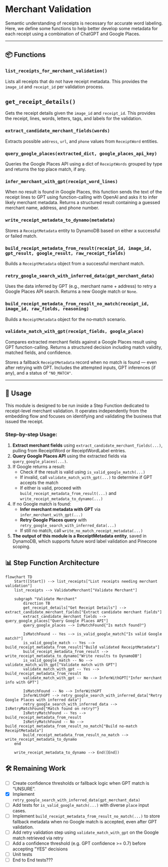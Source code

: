 # Merchant Validation

Semantic understanding of receipts is necessary for accurate word labeling. Here, we define some functions to help better develop some metadata for each receipt using a combination of ChatGPT and Google Places.

---

## 📦 Functions

### `list_receipts_for_merchant_validation()`

Lists all receipts that do not have receipt metadata. This provides the `image_id` and `receipt_id` per validation process.

## `get_receipt_details()`

Gets the receipt details given the `image_id` and `receipt_id`. This provides the receipt, lines, words, letters, tags, and labels for the validation.

### `extract_candidate_merchant_fields(words)`

Extracts possible `address`, `url`, and `phone` values from `ReceiptWord` entities.

### `query_google_places(extracted_dict, google_places_api_key)`

Queries the Google Places API using a dict of `ReceiptWords` grouped by type and returns the top place match, if any.

### `infer_merchant_with_gpt(receipt_word_lines)`

When no result is found in Google Places, this function sends the text of the receipt lines to GPT using function-calling with OpenAI and asks it to infer likely merchant metadata. Returns a structured result containing a guessed merchant name, address, and phone number.

### `write_receipt_metadata_to_dynamo(metadata)`

Stores a `ReceiptMetadata` entity to DynamoDB based on either a successful or failed match.

### `build_receipt_metadata_from_result(receipt_id, image_id, gpt_result, google_result, raw_receipt_fields)`

Builds a `ReceiptMetadata` object from a successful merchant match.

### `retry_google_search_with_inferred_data(gpt_merchant_data)`

Uses the data inferred by GPT (e.g., merchant name + address) to retry a Google Places API search. Returns a new Google match or `None`.

### `build_receipt_metadata_from_result_no_match(receipt_id, image_id, raw_fields, reasoning)`

Builds a `ReceiptMetadata` object for the no‑match scenario.

### `validate_match_with_gpt(receipt_fields, google_place)`

Compares extracted merchant fields against a Google Places result using GPT function-calling. Returns a structured decision including match validity, matched fields, and confidence.

Stores a fallback `ReceiptMetadata` record when no match is found — even after retrying with GPT. Includes the attempted inputs, GPT inferences (if any), and a status of `"NO_MATCH"`.

---

## 🧠 Usage

This module is designed to be run inside a Step Function dedicated to receipt-level merchant validation. It operates independently from the embedding flow and focuses on identifying and validating the business that issued the receipt.

### Step-by-step Usage:

1. **Extract merchant fields** using `extract_candidate_merchant_fields(...)`, pulling from ReceiptWord or ReceiptWordLabel entries.
2. **Query Google Places API** using the extracted fields via `query_google_places(...)`.
3. If Google returns a result:
   - Check if the result is valid using `is_valid_google_match(...)`
   - If invalid, call `validate_match_with_gpt(...)` to determine if GPT accepts the match
   - If either is valid, proceed with `build_receipt_metadata_from_result(...)` and `write_receipt_metadata_to_dynamo(...)`
4. If no Google match is found:
   - **Infer merchant metadata with GPT** via `infer_merchant_with_gpt(...)`
   - **Retry Google Places query** with `retry_google_search_with_inferred_data(...)`
   - If still no match, call `write_no_match_receipt_metadata(...)`
5. **The output of this module is a ReceiptMetadata entity**, saved in DynamoDB, which supports future word label validation and Pinecone scoping.

## 📊 Step Function Architecture

```mermaid
flowchart TD
    Start([Start]) --> list_receipts["List receipts needing merchant validation"]
    list_receipts --> ValidateMerchant["Validate Merchant"]

    subgraph "Validate Merchant"
        direction TB
        get_receipt_details["Get Receipt Details"] --> extract_candidate_merchant_fields["Extract candidate merchant fields"]
        extract_candidate_merchant_fields --> query_google_places["Query Google Places API"]
        query_google_places --> IsMatchFound{"Is match found?"}

        IsMatchFound -- Yes --> is_valid_google_match["Is valid Google match?"]
        is_valid_google_match -- Yes --> build_receipt_metadata_from_result["Build validated ReceiptMetadata"]
        build_receipt_metadata_from_result --> write_receipt_metadata_to_dynamo["Write results to DynamoDB"]
        is_valid_google_match -- No --> validate_match_with_gpt["Validate match with GPT"]
        validate_match_with_gpt -- Yes --> build_receipt_metadata_from_result
        validate_match_with_gpt -- No --> InferWithGPT["Infer merchant info with GPT"]

        IsMatchFound -- No --> InferWithGPT
        InferWithGPT --> retry_google_search_with_inferred_data["Retry Google Places with inferred data"]
        retry_google_search_with_inferred_data --> IsRetryMatchFound{"Match found on retry?"}
        IsRetryMatchFound -- Yes --> build_receipt_metadata_from_result
        IsRetryMatchFound -- No --> build_receipt_metadata_from_result_no_match["Build no-match ReceiptMetadata"]
        build_receipt_metadata_from_result_no_match --> write_receipt_metadata_to_dynamo
    end

    write_receipt_metadata_to_dynamo --> End([End])
```

## 🛠️ Remaining Work

- [ ] Create confidence thresholds or fallback logic when GPT match is “UNSURE”.
- [x] Implement `retry_google_search_with_inferred_data(gpt_merchant_data)`
- [ ] Add tests for `is_valid_google_match(...)` with diverse `place` input cases.
- [ ] Implement `build_receipt_metadata_from_result_no_match(...)` to store fallback metadata when no Google match is accepted, even after GPT validation.
- [ ] Add retry validation step using `validate_match_with_gpt` on the Google match retrieved via retry
- [ ] Add a confidence threshold (e.g. GPT confidence >= 0.7) before accepting "YES" decisions
- [ ] Unit tests
- [ ] End to End tests???
